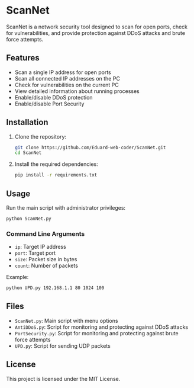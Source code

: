 # ScanNet

ScanNet is a network security tool designed to scan for open ports, check for vulnerabilities, and provide protection against DDoS attacks and brute force attempts.

## Features

- Scan a single IP address for open ports
- Scan all connected IP addresses on the PC
- Check for vulnerabilities on the current PC
- View detailed information about running processes
- Enable/disable DDoS protection
- Enable/disable Port Security

## Installation

1. Clone the repository:
    ```sh
    git clone https://github.com/Eduard-web-coder/ScanNet.git
    cd ScanNet
    ```

2. Install the required dependencies:
    ```sh
    pip install -r requirements.txt
    ```

## Usage

Run the main script with administrator privileges:
```sh
python ScanNet.py
```

### Command Line Arguments

- `ip`: Target IP address
- `port`: Target port
- `size`: Packet size in bytes
- `count`: Number of packets

Example:
```sh
python UPD.py 192.168.1.1 80 1024 100
```

## Files

- `ScanNet.py`: Main script with menu options
- `AntiDDoS.py`: Script for monitoring and protecting against DDoS attacks
- `PortSecurity.py`: Script for monitoring and protecting against brute force attempts
- `UPD.py`: Script for sending UDP packets

## License

This project is licensed under the MIT License.